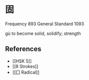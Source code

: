 # 固
Frequency 893
General Standard 1093

gù
to become solid, solidify; strength

## References
- [[HSK 5]]
- [[8 Strokes]]
- [[囗 Radical]]